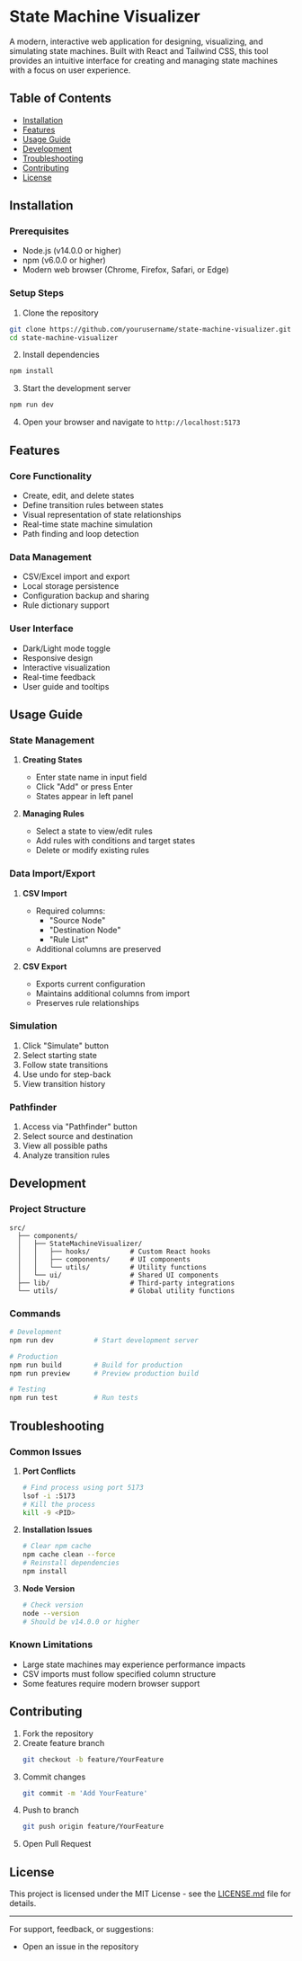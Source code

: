 # State Machine Visualizer

A modern, interactive web application for designing, visualizing, and simulating state machines. Built with React and Tailwind CSS, this tool provides an intuitive interface for creating and managing state machines with a focus on user experience.

## Table of Contents
- [Installation](#installation)
- [Features](#features)
- [Usage Guide](#usage-guide)
- [Development](#development)
- [Troubleshooting](#troubleshooting)
- [Contributing](#contributing)
- [License](#license)

## Installation

### Prerequisites
- Node.js (v14.0.0 or higher)
- npm (v6.0.0 or higher)
- Modern web browser (Chrome, Firefox, Safari, or Edge)

### Setup Steps
1. Clone the repository
```bash
git clone https://github.com/yourusername/state-machine-visualizer.git
cd state-machine-visualizer
```

2. Install dependencies
```bash
npm install
```

3. Start the development server
```bash
npm run dev
```

4. Open your browser and navigate to `http://localhost:5173`

## Features

### Core Functionality
- Create, edit, and delete states
- Define transition rules between states
- Visual representation of state relationships
- Real-time state machine simulation
- Path finding and loop detection

### Data Management
- CSV/Excel import and export
- Local storage persistence
- Configuration backup and sharing
- Rule dictionary support

### User Interface
- Dark/Light mode toggle
- Responsive design
- Interactive visualization
- Real-time feedback
- User guide and tooltips

## Usage Guide

### State Management
1. **Creating States**
   - Enter state name in input field
   - Click "Add" or press Enter
   - States appear in left panel

2. **Managing Rules**
   - Select a state to view/edit rules
   - Add rules with conditions and target states
   - Delete or modify existing rules

### Data Import/Export
1. **CSV Import**
   - Required columns:
     - "Source Node"
     - "Destination Node"
     - "Rule List"
   - Additional columns are preserved

2. **CSV Export**
   - Exports current configuration
   - Maintains additional columns from import
   - Preserves rule relationships

### Simulation
1. Click "Simulate" button
2. Select starting state
3. Follow state transitions
4. Use undo for step-back
5. View transition history

### Pathfinder
1. Access via "Pathfinder" button
2. Select source and destination
3. View all possible paths
4. Analyze transition rules

## Development

### Project Structure
```
src/
  ├── components/
  │   ├── StateMachineVisualizer/
  │   │   ├── hooks/          # Custom React hooks
  │   │   ├── components/     # UI components
  │   │   └── utils/          # Utility functions
  │   └── ui/                 # Shared UI components
  ├── lib/                    # Third-party integrations
  └── utils/                  # Global utility functions
```

### Commands
```bash
# Development
npm run dev          # Start development server

# Production
npm run build        # Build for production
npm run preview      # Preview production build

# Testing
npm run test         # Run tests
```

## Troubleshooting

### Common Issues

1. **Port Conflicts**
   ```bash
   # Find process using port 5173
   lsof -i :5173
   # Kill the process
   kill -9 <PID>
   ```

2. **Installation Issues**
   ```bash
   # Clear npm cache
   npm cache clean --force
   # Reinstall dependencies
   npm install
   ```

3. **Node Version**
   ```bash
   # Check version
   node --version
   # Should be v14.0.0 or higher
   ```

### Known Limitations
- Large state machines may experience performance impacts
- CSV imports must follow specified column structure
- Some features require modern browser support

## Contributing

1. Fork the repository
2. Create feature branch
   ```bash
   git checkout -b feature/YourFeature
   ```
3. Commit changes
   ```bash
   git commit -m 'Add YourFeature'
   ```
4. Push to branch
   ```bash
   git push origin feature/YourFeature
   ```
5. Open Pull Request

## License

This project is licensed under the MIT License - see the [LICENSE.md](LICENSE.md) file for details.

---

For support, feedback, or suggestions:
- Open an issue in the repository